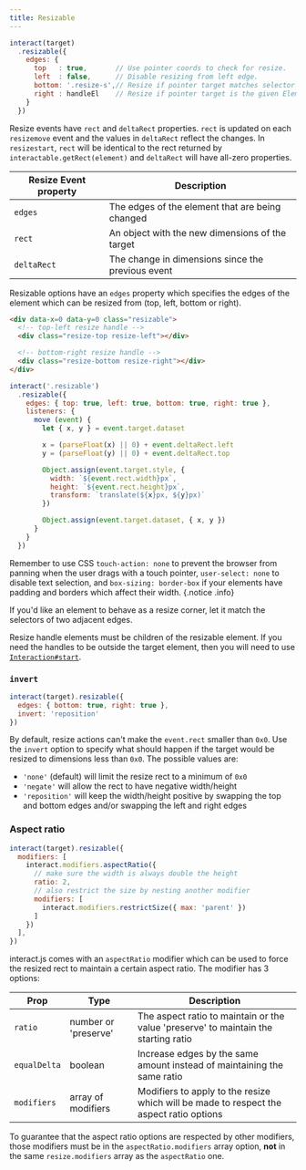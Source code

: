 ```yaml
---
title: Resizable
---
```


```javascript
interact(target)
  .resizable({
    edges: {
      top   : true,       // Use pointer coords to check for resize.
      left  : false,      // Disable resizing from left edge.
      bottom: '.resize-s',// Resize if pointer target matches selector
      right : handleEl    // Resize if pointer target is the given Element
    }
  })
```

Resize events have `rect` and `deltaRect` properties. `rect` is updated on each
`resizemove` event and the values in `deltaRect` reflect the changes. In
`resizestart`, `rect` will be identical to the rect returned by
`interactable.getRect(element)` and `deltaRect` will have all-zero properties.

| Resize Event property   | Description                                       |
| ----------------------- | --------------------------------------------------|
| `edges`                 | The edges of the element that are being changed   |
| `rect`                  | An object with the new dimensions of the target   |
| `deltaRect`             | The change in dimensions since the previous event |

Resizable options have an `edges` property which specifies the edges of the
element which can be resized from (top, left, bottom or right).

<LiveDemo :demoHtml="require('@/demos/resizable/basic.html')" :removeNext="2" />

```html
<div data-x=0 data-y=0 class="resizable">
  <!-- top-left resize handle -->
  <div class="resize-top resize-left"></div>

  <!-- bottom-right resize handle -->
  <div class="resize-bottom resize-right"></div>
</div>
```

```js
interact('.resizable')
  .resizable({
    edges: { top: true, left: true, bottom: true, right: true },
    listeners: {
      move (event) {
        let { x, y } = event.target.dataset

        x = (parseFloat(x) || 0) + event.deltaRect.left
        y = (parseFloat(y) || 0) + event.deltaRect.top

        Object.assign(event.target.style, {
          width: `${event.rect.width}px`,
          height: `${event.rect.height}px`,
          transform: `translate(${x}px, ${y}px)`
        })

        Object.assign(event.target.dataset, { x, y })
      }
    }
  })
```

Remember to use CSS `touch-action: none` to prevent the browser from panning
when the user drags with a touch pointer, `user-select: none` to disable
text selection, and `box-sizing: border-box` if your elements have padding and
borders which affect their width. {.notice .info}

If you'd like an element to behave as a resize corner, let it match the
selectors of two adjacent edges.

Resize handle elements must be children of the resizable element. If you need
the handles to be outside the target element, then you will need to use
[`Interaction#start`](interaction-start).

### `invert`

```javascript
interact(target).resizable({
  edges: { bottom: true, right: true },
  invert: 'reposition'
})
```

By default, resize actions can't make the `event.rect` smaller than `0x0`. Use
the `invert` option to specify what should happen if the target would be resized
to dimensions less than `0x0`. The possible values are:

 - `'none'` (default) will limit the resize rect to a minimum of `0x0`
 - `'negate'` will allow the rect to have negative width/height
 - `'reposition'` will keep the width/height positive by swapping the top and
 bottom edges and/or swapping the left and right edges

<LiveDemo :demoHtml="require('@/demos/resizable/invert.html')" />

### Aspect ratio

```js
interact(target).resizable({
  modifiers: [
    interact.modifiers.aspectRatio({
      // make sure the width is always double the height
      ratio: 2,
      // also restrict the size by nesting another modifier
      modifiers: [
        interact.modifiers.restrictSize({ max: 'parent' })
      ]
    })
  ],
})
```

interact.js comes with an `aspectRatio` modifier which can be used to force the
resized rect to maintain a certain aspect ratio. The modifier has 3 options:

| Prop         | Type                 | Description                                                                             |
|--------------|----------------------|-----------------------------------------------------------------------------------------|
| `ratio`      | number or 'preserve' | The aspect ratio to maintain or the value 'preserve' to maintain the starting ratio     |
| `equalDelta` | boolean              | Increase edges by the same amount instead of maintaining the same ratio                 |
| `modifiers`  | array of modifiers   | Modifiers to apply to the resize which will be made to respect the aspect ratio options |

To guarantee that the aspect ratio options are respected by other modifiers,
those modifiers must be in the `aspectRatio.modifiers` array option, **not** in the
same `resize.modifiers` array as the `aspectRatio` one.

[interaction-start]: http://interactjs.io/api/#Interaction.start
